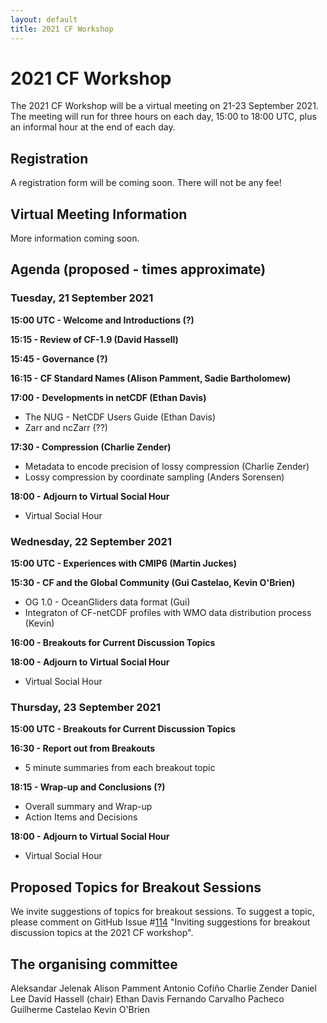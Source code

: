 ```yaml
---
layout: default
title: 2021 CF Workshop
---
```


# 2021 CF Workshop

The 2021 CF Workshop will be a virtual meeting on 21-23 September 2021.
The meeting will run for three hours on each day, 15:00 to 18:00 UTC,
plus an informal hour at the end of each day. 

## Registration
A registration form will be coming soon.
There will not be any fee!

## Virtual Meeting Information
More information coming soon.

## Agenda (proposed - times approximate)

### Tuesday, 21 September 2021
**15:00 UTC - Welcome and Introductions (?)**

**15:15 - Review of CF-1.9 (David Hassell)**

**15:45 - Governance (?)**

**16:15 - CF Standard Names (Alison Pamment, Sadie Bartholomew)**

**17:00 - Developments in netCDF (Ethan Davis)**
* The NUG - NetCDF Users Guide (Ethan Davis)
* Zarr and ncZarr (??)

**17:30 - Compression (Charlie Zender)**
* Metadata to encode precision of lossy compression (Charlie Zender)
* Lossy compression by coordinate sampling (Anders Sorensen)

**18:00 - Adjourn to Virtual Social Hour**
* Virtual Social Hour

### Wednesday, 22 September 2021
**15:00 UTC - Experiences with CMIP6 (Martin Juckes)**

**15:30 - CF and the Global Community (Gui Castelao, Kevin O'Brien)**
* OG 1.0 - OceanGliders data format (Gui)
* Integraton of CF-netCDF profiles with WMO data distribution process (Kevin)

**16:00 - Breakouts for Current Discussion Topics**

**18:00 - Adjourn to Virtual Social Hour**
* Virtual Social Hour

### Thursday, 23 September 2021
**15:00 UTC - Breakouts for Current Discussion Topics**

**16:30 - Report out from Breakouts**
* 5 minute summaries from each breakout topic

**18:15 - Wrap-up and Conclusions (?)**
* Overall summary and Wrap-up
* Action Items and Decisions

**18:00 - Adjourn to Virtual Social Hour**
* Virtual Social Hour

## Proposed Topics for Breakout Sessions

We invite suggestions of topics for breakout sessions.
To suggest a topic, please comment on GitHub Issue #[114](https://github.com/cf-convention/discuss/issues/114) 
"Inviting suggestions for breakout discussion topics at the 2021 CF workshop".

## The organising committee
Aleksandar Jelenak
Alison Pamment
Antonio Cofiño
Charlie Zender
Daniel Lee
David Hassell (chair)
Ethan Davis
Fernando Carvalho Pacheco
Guilherme Castelao
Kevin O'Brien
